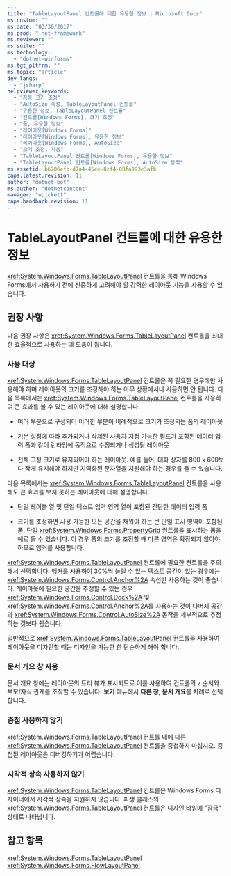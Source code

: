 ```yaml
---
title: "TableLayoutPanel 컨트롤에 대한 유용한 정보 | Microsoft Docs"
ms.custom: ""
ms.date: "03/30/2017"
ms.prod: ".net-framework"
ms.reviewer: ""
ms.suite: ""
ms.technology: 
  - "dotnet-winforms"
ms.tgt_pltfrm: ""
ms.topic: "article"
dev_langs: 
  - "jsharp"
helpviewer_keywords: 
  - "자동 크기 조정"
  - "AutoSize 속성, TableLayoutPanel 컨트롤"
  - "유용한 정보, TableLayoutPanel 컨트롤"
  - "컨트롤[Windows Forms], 크기 조정"
  - "폼, 유용한 정보"
  - "레이아웃[Windows Forms]"
  - "레이아웃[Windows Forms], 유용한 정보"
  - "레이아웃[Windows Forms], AutoSize"
  - "크기 조정, 자동"
  - "TableLayoutPanel 컨트롤[Windows Forms], 유용한 정보"
  - "TableLayoutPanel 컨트롤[Windows Forms], AutoSize 동작"
ms.assetid: b6706efb-d7a4-45ec-8cf4-08fa993e3afb
caps.latest.revision: 11
author: "dotnet-bot"
ms.author: "dotnetcontent"
manager: "wpickett"
caps.handback.revision: 11
---
```

# TableLayoutPanel 컨트롤에 대한 유용한 정보
<xref:System.Windows.Forms.TableLayoutPanel> 컨트롤을 통해 Windows Forms에서 사용하기 전에 신중하게 고려해야 할 강력한 레이아웃 기능을 사용할 수 있습니다.  
  
## 권장 사항  
 다음 권장 사항은 <xref:System.Windows.Forms.TableLayoutPanel> 컨트롤을 최대한 효율적으로 사용하는 데 도움이 됩니다.  
  
### 사용 대상  
 <xref:System.Windows.Forms.TableLayoutPanel> 컨트롤은 꼭 필요한 경우에만 사용해야 하며  레이아웃의 크기를 조정해야 하는 아무 상황에서나 사용하면 안 됩니다.  다음 목록에서는 <xref:System.Windows.Forms.TableLayoutPanel> 컨트롤을 사용하여 큰 효과를 볼 수 있는 레이아웃에 대해 설명합니다.  
  
-   여러 부분으로 구성되어 이러한 부분이 비례적으로 크기가 조정되는 폼의 레이아웃  
  
-   기본 설정에 따라 추가되거나 삭제된 사용자 지정 가능한 필드가 포함된 데이터 입력 폼과 같이 런타임에 동적으로 수정되거나 생성될 레이아웃  
  
-   전체 고정 크기로 유지되어야 하는 레이아웃.  예를 들어, 대화 상자를 800 x 600보다 작게 유지해야 하지만 지역화된 문자열을 지원해야 하는 경우를 들 수 있습니다.  
  
 다음 목록에서는 <xref:System.Windows.Forms.TableLayoutPanel> 컨트롤을 사용해도 큰 효과를 보지 못하는 레이아웃에 대해 설명합니다.  
  
-   단일 레이블 열 및 단일 텍스트 입력 영역 열이 포함된 간단한 데이터 입력 폼  
  
-   크기를 조정하면 사용 가능한 모든 공간을 채워야 하는 큰 단일 표시 영역이 포함된 폼.  단일 <xref:System.Windows.Forms.PropertyGrid> 컨트롤을 표시하는 폼을 예로 들 수 있습니다.  이 경우 폼의 크기를 조정할 때 다른 영역은 확장되지 않아야 하므로 앵커를 사용합니다.  
  
 <xref:System.Windows.Forms.TableLayoutPanel> 컨트롤에 필요한 컨트롤을 주의해서 선택합니다.  앵커를 사용하여 30%씩 늘릴 수 있는 텍스트 공간이 있는 경우에는 <xref:System.Windows.Forms.Control.Anchor%2A> 속성만 사용하는 것이 좋습니다.  레이아웃에 필요한 공간을 추정할 수 있는 경우 <xref:System.Windows.Forms.Control.Dock%2A> 및 <xref:System.Windows.Forms.Control.Anchor%2A>를 사용하는 것이 나머지 공간과 <xref:System.Windows.Forms.Control.AutoSize%2A> 동작을 세부적으로 추정하는 것보다 쉽습니다.  
  
 일반적으로 <xref:System.Windows.Forms.TableLayoutPanel> 컨트롤을 사용하여 레이아웃을 디자인할 때는 디자인을 가능한 한 단순하게 해야 합니다.  
  
### 문서 개요 창 사용  
 문서 개요 창에는 레이아웃의 트리 뷰가 표시되므로 이를 사용하여 컨트롤의 z 순서와 부모\/자식 관계를 조작할 수 있습니다.  **보기** 메뉴에서 **다른 창**, **문서 개요**를 차례로 선택합니다.  
  
### 중첩 사용하지 않기  
 <xref:System.Windows.Forms.TableLayoutPanel> 컨트롤 내에 다른 <xref:System.Windows.Forms.TableLayoutPanel> 컨트롤을 중첩하지 마십시오.  중첩된 레이아웃은 디버깅하기가 어렵습니다.  
  
### 시각적 상속 사용하지 않기  
 <xref:System.Windows.Forms.TableLayoutPanel> 컨트롤은 Windows Forms 디자이너에서 시각적 상속을 지원하지 않습니다.  파생 클래스의 <xref:System.Windows.Forms.TableLayoutPanel> 컨트롤은 디자인 타임에 "잠금" 상태로 나타납니다.  
  
## 참고 항목  
 <xref:System.Windows.Forms.TableLayoutPanel>   
 <xref:System.Windows.Forms.FlowLayoutPanel>